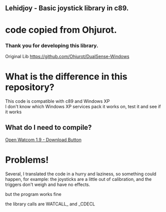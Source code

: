 ## Lehidjoy - Basic joystick library in c89.
# code copied from Ohjurot.

### Thank you for developing this library.
Original Lib
https://github.com/Ohjurot/DualSense-Windows



# What is the difference in this repository?


This code is compatible with c89 and Windows XP   
I don't know which Windows XP services pack it works on, test it and see if it works  

## What do I need to compile?

[Open Watcom 1.9 - Download Button](http://sininenankka.dy.fi/~sami/watcom_mirror/open-watcom-c-win32-1.9.exe)  

# Problems!

Several, I translated the code in a hurry and laziness, so something could happen, for example: the joysticks are a little out of calibration, and the triggers don't weigh and have no effects.  

but the program works fine  


the library calls are WATCALL_ and _CDECL  
